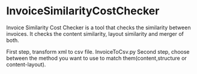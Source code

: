 # InvoiceSimilarityCostChecker
Invoice Similarity Cost Checker is a tool that checks the similarity between invoices. It checks the content similarity, layout similarity and merger of both.

First step, transform xml to csv file. InvoiceToCsv.py
Second step, choose between the method you want to use to match them(content,structure or content-layout).

